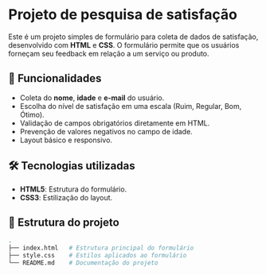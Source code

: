 <h1>Projeto de pesquisa de satisfação</h1>

Este é um projeto simples de formulário para coleta de dados de satisfação, desenvolvido com **HTML** e **CSS**. O formulário permite que os usuários forneçam seu feedback em relação a um serviço ou produto.

## 📝 Funcionalidades

- Coleta do **nome**, **idade** e **e-mail** do usuário.
- Escolha do nível de satisfação em uma escala (Ruim, Regular, Bom, Ótimo).
- Validação de campos obrigatórios diretamente em HTML.
- Prevenção de valores negativos no campo de idade.
- Layout básico e responsivo.

## 🛠️ Tecnologias utilizadas

- **HTML5**: Estrutura do formulário.
- **CSS3**: Estilização do layout.

## 📂 Estrutura do projeto

```bash
.
├── index.html   # Estrutura principal do formulário
├── style.css    # Estilos aplicados ao formulário
└── README.md    # Documentação do projeto


